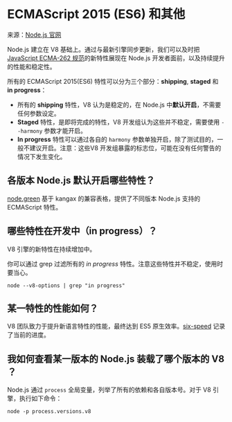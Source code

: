 # ECMAScript 2015 (ES6) 和其他

来源：[Node.js 官网](https://nodejs.org/en/docs/es6/)

Node.js 建立在 V8 基础上。通过与最新引擎同步更新，我们可以及时把 [JavaScript ECMA-262 规范](http://www.ecma-international.org/publications/standards/Ecma-262.htm)的新特性展现在 Node.js 开发者面前，以及持续提升的性能和稳定性。

所有的 ECMAScript 2015(ES6) 特性可以分为三个部分：**shipping**, **staged** 和 **in progress**：

* 所有的 **shipping** 特性，V8 认为是稳定的，在 Node.js 中**默认开启**，不需要任何参数设定。
* **Staged** 特性，是即将完成的特性，V8 开发组认为这些并不稳定，需要使用 `--harmony` 参数才能开启。
* **In progress** 特性可以通过各自的 `harmony` 参数单独开启，除了测试目的，一般不建议开启。注意：这些V8 开发组暴露的标志位，可能在没有任何警告的情况下发生变化。

## 各版本 Node.js 默认开启哪些特性？

[node.green](http://node.green/) 基于 kangax 的兼容表格，提供了不同版本 Node.js 支持的 ECMAScript 特性。

## 哪些特性在开发中（in progress）？

V8 引擎的新特性在持续增加中。

你可以通过 grep 过滤所有的 *in progress* 特性。注意这些特性并不稳定，使用时要当心。

```
node --v8-options | grep "in progress"
```

## 某一特性的性能如何？

V8 团队致力于提升新语言特性的性能，最终达到 ES5 原生效率。[six-speed](https://fhinkel.github.io/six-speed/) 记录了当前的进度。

## 我如何查看某一版本的 Node.js 装载了哪个版本的 V8 ？

Node.js 通过 `process` 全局变量，列举了所有的依赖和各自版本号。对于 V8 引擎，执行如下命令：

```
node -p process.versions.v8
```